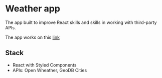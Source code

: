 # Weather app
The app built to improve React skills and skills in working with third-party APIs.

The app works  on this [link](https://weather-app-8nfe.onrender.com/)

## Stack
- React with Styled Components
- APIs: Open Wheather, GeoDB Cities
